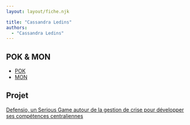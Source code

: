 ```yaml
---
layout: layout/fiche.njk

title: "Cassandra Ledins"
authors:
  - "Cassandra Ledins"
---
```


## POK & MON

- [POK](./pok)
- [MON](./mon)

## Projet

[Defensio, un Serious Game autour de la gestion de crise pour développer ses compétences centraliennes](../_projets/Defensio)
